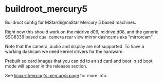 # buildroot_mercury5

Buildroot config for MStar/SigmaStar Mercury 5 based machines.


Right now this should work on the midrive d06, midrive d08,
and the generic SSC8336 based dual camera rear view mirror
dashcams aka "mirrorcam".

Note that the camera, audio and display are not supported.
To have a working dashcam we need kernel drivers for the hardware.

Prebuilt sd card images that you can dd to an sd card and
boot in sd boot mode will appear in the releases section.

See [linux-chenxing's mercury5 page](https://github.com/fifteenhex/linux-chenxing/blob/master/mercury5/index.md) for more info.
